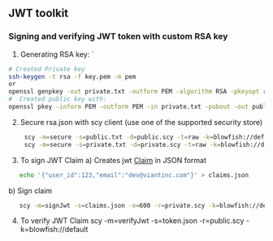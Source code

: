 ## JWT toolkit





### Signing and verifying JWT token with custom RSA key

1. Generating RSA key: `
  ```bash
# Created Private key
ssh-keygen -t rsa -f key.pem -m pem 
  or 
openssl genpkey -out private.txt -outform PEM -algorithm RSA -pkeyopt rsa_keygen_bits:4096
#  Created public key with:
openssl pkey -inform PEM -outform PEM -in private.txt -pubout -out public.txt
```


2. Secure rsa.json with scy client (use one of the supported security store)
   ```bash
    scy -m=secure -s=public.txt -d=public.scy -t=raw -k=blowfish://default ## on prod, use secure store instead of local fs
    scy -m=secure -s=private.txt -d=private.scy -t=raw -k=blowfish://default ## on prod, use secure store instead of local fs
      ```
3. To sign JWT Claim
a) Creates jwt [Claim](https://github.com/viant/scy/blob/main/auth/jwt/claims.go) in JSON format
```bash
   echo '{"user_id":123,"email":"dev@viantinc.com"}' > claims.json 
```
b) Sign claim   
```bash
   scy -m=signJwt -s=claims.json -e=600 -r=private.scy -k=blowfish://default
``` 

4. To verify JWT Claim
   scy -m=verifyJwt -s=token.json -r=public.scy -k=blowfish://default
``` 



